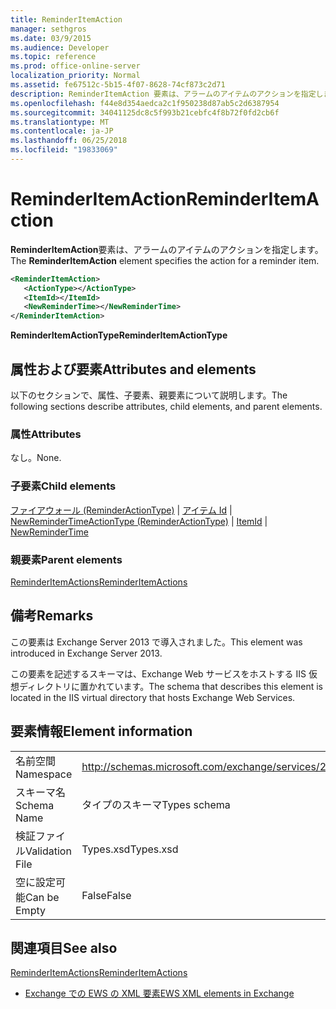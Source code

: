 ```yaml
---
title: ReminderItemAction
manager: sethgros
ms.date: 03/9/2015
ms.audience: Developer
ms.topic: reference
ms.prod: office-online-server
localization_priority: Normal
ms.assetid: fe67512c-5b15-4f07-8628-74cf873c2d71
description: ReminderItemAction 要素は、アラームのアイテムのアクションを指定します。
ms.openlocfilehash: f44e8d354aedca2c1f950238d87ab5c2d6387954
ms.sourcegitcommit: 34041125dc8c5f993b21cebfc4f8b72f0fd2cb6f
ms.translationtype: MT
ms.contentlocale: ja-JP
ms.lasthandoff: 06/25/2018
ms.locfileid: "19833069"
---
```

# <a name="reminderitemaction"></a><span data-ttu-id="fb58c-103">ReminderItemAction</span><span class="sxs-lookup"><span data-stu-id="fb58c-103">ReminderItemAction</span></span>

<span data-ttu-id="fb58c-104">**ReminderItemAction**要素は、アラームのアイテムのアクションを指定します。</span><span class="sxs-lookup"><span data-stu-id="fb58c-104">The **ReminderItemAction** element specifies the action for a reminder item.</span></span> 
  
```XML
<ReminderItemAction>
   <ActionType></ActionType>
   <ItemId></ItemId>
   <NewReminderTime></NewReminderTime>
</ReminderItemAction>
```

 <span data-ttu-id="fb58c-105">**ReminderItemActionType**</span><span class="sxs-lookup"><span data-stu-id="fb58c-105">**ReminderItemActionType**</span></span>
## <a name="attributes-and-elements"></a><span data-ttu-id="fb58c-106">属性および要素</span><span class="sxs-lookup"><span data-stu-id="fb58c-106">Attributes and elements</span></span>

<span data-ttu-id="fb58c-107">以下のセクションで、属性、子要素、親要素について説明します。</span><span class="sxs-lookup"><span data-stu-id="fb58c-107">The following sections describe attributes, child elements, and parent elements.</span></span>
  
### <a name="attributes"></a><span data-ttu-id="fb58c-108">属性</span><span class="sxs-lookup"><span data-stu-id="fb58c-108">Attributes</span></span>

<span data-ttu-id="fb58c-109">なし。</span><span class="sxs-lookup"><span data-stu-id="fb58c-109">None.</span></span>
  
### <a name="child-elements"></a><span data-ttu-id="fb58c-110">子要素</span><span class="sxs-lookup"><span data-stu-id="fb58c-110">Child elements</span></span>

<span data-ttu-id="fb58c-111">[ファイアウォール (ReminderActionType)](actiontype-reminderactiontype.md) | [アイテム Id](itemid.md) | [NewReminderTime](newremindertime.md)</span><span class="sxs-lookup"><span data-stu-id="fb58c-111">[ActionType (ReminderActionType)](actiontype-reminderactiontype.md) | [ItemId](itemid.md) | [NewReminderTime](newremindertime.md)</span></span>
  
### <a name="parent-elements"></a><span data-ttu-id="fb58c-112">親要素</span><span class="sxs-lookup"><span data-stu-id="fb58c-112">Parent elements</span></span>

[<span data-ttu-id="fb58c-113">ReminderItemActions</span><span class="sxs-lookup"><span data-stu-id="fb58c-113">ReminderItemActions</span></span>](reminderitemactions.md)
  
## <a name="remarks"></a><span data-ttu-id="fb58c-114">備考</span><span class="sxs-lookup"><span data-stu-id="fb58c-114">Remarks</span></span>

<span data-ttu-id="fb58c-115">この要素は Exchange Server 2013 で導入されました。</span><span class="sxs-lookup"><span data-stu-id="fb58c-115">This element was introduced in Exchange Server 2013.</span></span>
  
<span data-ttu-id="fb58c-116">この要素を記述するスキーマは、Exchange Web サービスをホストする IIS 仮想ディレクトリに置かれています。</span><span class="sxs-lookup"><span data-stu-id="fb58c-116">The schema that describes this element is located in the IIS virtual directory that hosts Exchange Web Services.</span></span>
  
## <a name="element-information"></a><span data-ttu-id="fb58c-117">要素情報</span><span class="sxs-lookup"><span data-stu-id="fb58c-117">Element information</span></span>

|||
|:-----|:-----|
|<span data-ttu-id="fb58c-118">名前空間</span><span class="sxs-lookup"><span data-stu-id="fb58c-118">Namespace</span></span>  <br/> |http://schemas.microsoft.com/exchange/services/2006/types  <br/> |
|<span data-ttu-id="fb58c-119">スキーマ名</span><span class="sxs-lookup"><span data-stu-id="fb58c-119">Schema Name</span></span>  <br/> |<span data-ttu-id="fb58c-120">タイプのスキーマ</span><span class="sxs-lookup"><span data-stu-id="fb58c-120">Types schema</span></span>  <br/> |
|<span data-ttu-id="fb58c-121">検証ファイル</span><span class="sxs-lookup"><span data-stu-id="fb58c-121">Validation File</span></span>  <br/> |<span data-ttu-id="fb58c-122">Types.xsd</span><span class="sxs-lookup"><span data-stu-id="fb58c-122">Types.xsd</span></span>  <br/> |
|<span data-ttu-id="fb58c-123">空に設定可能</span><span class="sxs-lookup"><span data-stu-id="fb58c-123">Can be Empty</span></span>  <br/> |<span data-ttu-id="fb58c-124">False</span><span class="sxs-lookup"><span data-stu-id="fb58c-124">False</span></span>  <br/> |
   
## <a name="see-also"></a><span data-ttu-id="fb58c-125">関連項目</span><span class="sxs-lookup"><span data-stu-id="fb58c-125">See also</span></span>



[<span data-ttu-id="fb58c-126">ReminderItemActions</span><span class="sxs-lookup"><span data-stu-id="fb58c-126">ReminderItemActions</span></span>](reminderitemactions.md)


- [<span data-ttu-id="fb58c-127">Exchange での EWS の XML 要素</span><span class="sxs-lookup"><span data-stu-id="fb58c-127">EWS XML elements in Exchange</span></span>](ews-xml-elements-in-exchange.md)

